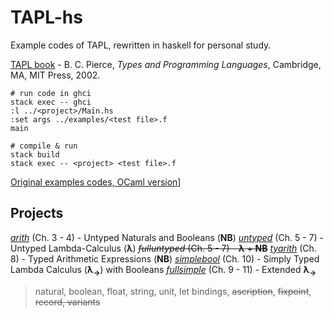 # TAPL-hs
Example codes of TAPL, rewritten in haskell for personal study.

[TAPL book](http://www.cis.upenn.edu/~bcpierce/tapl/main.html) \- B. C. Pierce, *Types and Programming Languages*, Cambridge, MA, MIT Press, 2002.  

```
# run code in ghci 
stack exec -- ghci 
:l ../<project>/Main.hs
:set args ../examples/<test file>.f 
main 
```

```
# compile & run
stack build 
stack exec -- <project> <test file>.f
```



[Original examples codes, OCaml version](http://www.cis.upenn.edu/~bcpierce/tapl/checkers/)]

## Projects

*[arith](arith)* (Ch. 3 - 4) - Untyped Naturals and Booleans (**NB**) 
*[untyped](untyped)* (Ch. 5 - 7) - Untyped Lambda-Calculus (**λ**) 
~~*fulluntyped* (Ch. 5 - 7) - **λ** + **NB**~~
*[tyarith](tyarith)* (Ch. 8) - Typed Arithmetic Expressions (**NB**) 
*[simplebool](simplebool)* (Ch. 10) - Simply Typed Lambda Calculus (**λ<sub>→</sub>**) with Booleans 
*[fullsimple](fullsimple)* (Ch. 9 - 11) - Extended **λ<sub>→</sub>** 
> natural, boolean, float, string, unit, 
> let bindings, ~~ascription~~, ~~fixpoint~~,
> ~~record, variants~~


